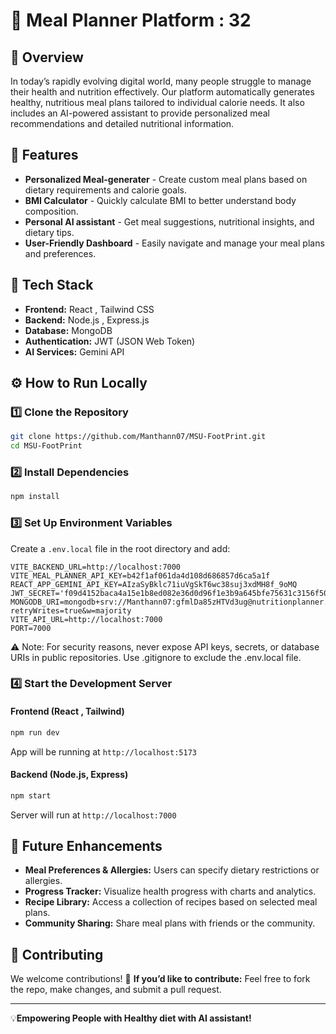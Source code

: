 # 🌟 Meal Planner Platform : 32

## 📌 Overview
In today’s rapidly evolving digital world, many people struggle to manage their health and nutrition effectively. Our platform automatically generates healthy, nutritious meal plans tailored to individual calorie needs. It also includes an AI-powered assistant to provide personalized meal recommendations and detailed nutritional information.

## 🎯 Features
- **Personalized Meal-generater** - Create custom meal plans based on dietary requirements and calorie goals.
- **BMI Calculator** - Quickly calculate BMI to better understand body composition.
- **Personal AI assistant** - Get meal suggestions, nutritional insights, and dietary tips.
- **User-Friendly Dashboard** - Easily navigate and manage your meal plans and preferences.

## 🔧 Tech Stack
- **Frontend:** React , Tailwind CSS
- **Backend:** Node.js , Express.js
- **Database:** MongoDB
- **Authentication:** JWT (JSON Web Token)
- **AI Services:** Gemini API

## ⚙️ How to Run Locally

### 1️⃣ Clone the Repository
```bash
git clone https://github.com/Manthann07/MSU-FootPrint.git
cd MSU-FootPrint
```

### 2️⃣ Install Dependencies
```bash
npm install
```

### 3️⃣ Set Up Environment Variables
Create a `.env.local` file in the root directory and add:
```env
VITE_BACKEND_URL=http://localhost:7000
VITE_MEAL_PLANNER_API_KEY=b42f1af061da4d108d686857d6ca5a1f
REACT_APP_GEMINI_API_KEY=AIzaSyBklc71iuVgSkT6wc38suj3xdMH8f_9oMQ
JWT_SECRET='f09d4152baca4a15e1b8ed082e36d0d96f1e3b9a645bfe75631c3156f504a68c65f05d206e149e727f2ff51d831376d6d8f82b66c2ed78979c003b6111d38295'
MONGODB_URI=mongodb+srv://Manthann07:gfmlDa85zHTVd3ug@nutritionplanner.fap63.mongodb.net/nutritionDB?retryWrites=true&w=majority
VITE_API_URL=http://localhost:7000
PORT=7000
```
⚠️ Note: For security reasons, never expose API keys, secrets, or database URIs in public repositories. Use .gitignore to exclude the .env.local file.

### 4️⃣ Start the Development Server
#### Frontend (React , Tailwind)
```bash
npm run dev
```
App will be running at `http://localhost:5173`
#### Backend (Node.js, Express)
```bash
npm start
```
Server will run at `http://localhost:7000`

## 🚀 Future Enhancements
- **Meal Preferences & Allergies:**  Users can specify dietary restrictions or allergies.
- **Progress Tracker:**  Visualize health progress with charts and analytics.
- **Recipe Library:** Access a collection of recipes based on selected meal plans.
- **Community Sharing:** Share meal plans with friends or the community.


## 🤝 Contributing
We welcome contributions! 🎉
**If you’d like to contribute:**
Feel free to fork the repo, make changes, and submit a pull request.

---
💡**Empowering People with Healthy diet with AI assistant!**

